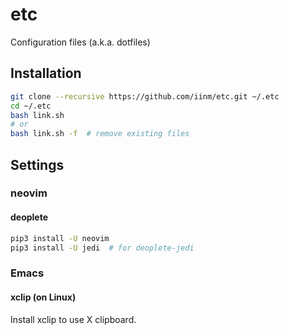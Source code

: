 # etc

Configuration files (a.k.a. dotfiles)

## Installation

```sh
git clone --recursive https://github.com/iinm/etc.git ~/.etc
cd ~/.etc
bash link.sh
# or
bash link.sh -f  # remove existing files
```

## Settings

### neovim

#### deoplete

```sh
pip3 install -U neovim
pip3 install -U jedi  # for deoplete-jedi
```

### Emacs

#### xclip (on Linux)

Install xclip to use X clipboard.
